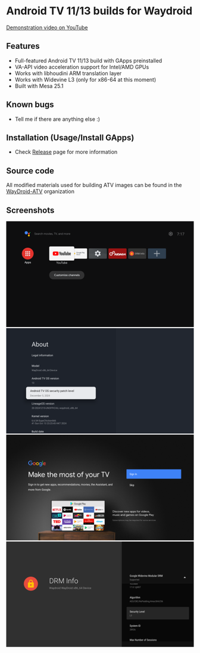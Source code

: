 # Android TV 11/13 builds for Waydroid
[Demonstration video on YouTube](https://www.youtube.com/watch?v=NK1xxoJpPkQ)
## Features
- Full-featured Android TV 11/13 build with GApps preinstalled
- VA-API video acceleration support for Intel/AMD GPUs
- Works with libhoudini ARM translation layer
- Works with Widevine L3 (only for x86-64 at this moment)
- Built with Mesa 25.1

## Known bugs
- Tell me if there are anything else :)

## Installation (Usage/Install GApps)
- Check [Release](https://github.com/supechicken/waydroid-androidtv-build/releases/latest) page for more information

## Source code
All modified materials used for building ATV images can be found in the [WayDroid-ATV](https://github.com/WayDroid-ATV) organization

## Screenshots
<img width="750" alt="Homescreen" src="screenshots/homescreen.png" />
<img width="750" alt="Settings UI" src="screenshots/settings-ui.png" />
<img width="750" alt="Google account login prompt" src="screenshots/google-login-prompt.png" />
<img width="750" alt="Widevine DRM" src="screenshots/widevine-drm.png" />

